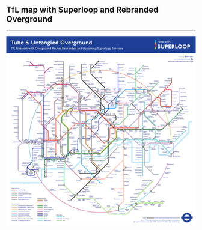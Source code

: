 ## TfL map with Superloop and Rebranded Overground

---

![thumbnail](https://github.com/sadhedgehog/tfl-ogloop/blob/main/TfL_OgLoop_v0512_q8-72ppi.jpg)
